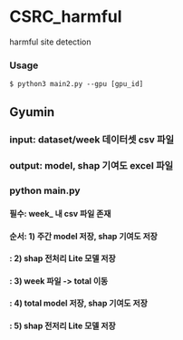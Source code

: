 # CSRC_harmful
harmful site detection

### Usage
```
$ python3 main2.py --gpu [gpu_id]
```


## Gyumin
### input: dataset/week 데이터셋 csv 파일
### output: model, shap 기여도 excel 파일

### python main.py

#### 필수: week_ 내 csv 파일 존재

#### 순서: 1) 주간 model 저장, shap 기여도 저장
####     : 2) shap 전처리 Lite 모델 저장
####     : 3) week 파일 -> total 이동
####     : 4) total model 저장, shap 기여도 저장
####     : 5) shap 전저리 Lite 모델 저장